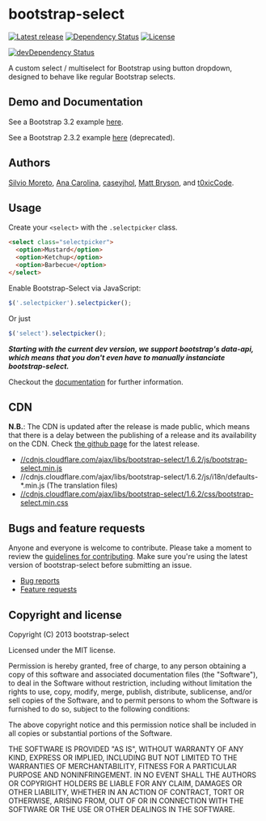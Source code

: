 bootstrap-select
================

[![Latest release](http://img.shields.io/github/release/silviomoreto/bootstrap-select.svg)](https://github.com/silviomoreto/bootstrap-select/releases/latest)
[![Dependency Status](https://david-dm.org/silviomoreto/bootstrap-select.svg)](https://david-dm.org/silviomoreto/bootstrap-select)
[![License](https://img.shields.io/badge/license-MIT-brightgreen.svg)](http://opensource.org/licenses/MIT)

[![devDependency Status](https://david-dm.org/silviomoreto/bootstrap-select/dev-status.svg)](https://david-dm.org/silviomoreto/bootstrap-select#info=devDependencies)

A custom select / multiselect for Bootstrap using button dropdown, designed to behave like regular Bootstrap selects.

## Demo and Documentation

See a Bootstrap 3.2 example [here](http://silviomoreto.github.com/bootstrap-select/3).

See a Bootstrap 2.3.2 example [here](http://silviomoreto.github.com/bootstrap-select/) (deprecated).

## Authors

[Silvio Moreto](http://github.com/silviomoreto),
[Ana Carolina](http://github.com/anacarolinats),
[caseyjhol](https://github.com/caseyjhol),
[Matt Bryson](https://github.com/mattbryson), and
[t0xicCode](https://github.com/t0xicCode).

## Usage

Create your `<select>` with the `.selectpicker` class.
```html
<select class="selectpicker">
  <option>Mustard</option>
  <option>Ketchup</option>
  <option>Barbecue</option>
</select>
```

Enable Bootstrap-Select via JavaScript:
```js
$('.selectpicker').selectpicker();
```
Or just
```js
$('select').selectpicker();
```

***Starting with the current dev version, we support bootstrap's data-api, which means that you don't even have to manually instanciate bootstrap-select.***

Checkout the [documentation](http://silviomoreto.github.com/bootstrap-select/) for further information.

## CDN

**N.B.**: The CDN is updated after the release is made public, which means that there is a delay between the publishing of a release and its availability on the CDN. Check [the github page](https://github.com/silviomoreto/bootstrap-select/releases) for the latest release.

* [//cdnjs.cloudflare.com/ajax/libs/bootstrap-select/1.6.2/js/bootstrap-select.min.js](//cdnjs.cloudflare.com/ajax/libs/bootstrap-select/1.6.2/js/bootstrap-select.min.js)
* //cdnjs.cloudflare.com/ajax/libs/bootstrap-select/1.6.2/js/i18n/defaults-*.min.js (The translation files)
* [//cdnjs.cloudflare.com/ajax/libs/bootstrap-select/1.6.2/css/bootstrap-select.min.css](//cdnjs.cloudflare.com/ajax/libs/bootstrap-select/1.6.2/css/bootstrap-select.min.css)

## Bugs and feature requests

Anyone and everyone is welcome to contribute. Please take a moment to
review the [guidelines for contributing](CONTRIBUTING.md). Make sure you're using the latest version of bootstrap-select before submitting an issue.

* [Bug reports](CONTRIBUTING.md#bug-reports)
* [Feature requests](CONTRIBUTING.md#feature-requests)

## Copyright and license

Copyright (C) 2013 bootstrap-select

Licensed under the MIT license.

Permission is hereby granted, free of charge, to any person obtaining a copy of this software and associated documentation files (the "Software"), to deal in the Software without restriction, including without limitation the rights to use, copy, modify, merge, publish, distribute, sublicense, and/or sell copies of the Software, and to permit persons to whom the Software is furnished to do so, subject to the following conditions:

The above copyright notice and this permission notice shall be included in all copies or substantial portions of the Software.

THE SOFTWARE IS PROVIDED "AS IS", WITHOUT WARRANTY OF ANY KIND, EXPRESS OR IMPLIED, INCLUDING BUT NOT LIMITED TO THE WARRANTIES OF MERCHANTABILITY, FITNESS FOR A PARTICULAR PURPOSE AND NONINFRINGEMENT. IN NO EVENT SHALL THE AUTHORS OR COPYRIGHT HOLDERS BE LIABLE FOR ANY CLAIM, DAMAGES OR OTHER LIABILITY, WHETHER IN AN ACTION OF CONTRACT, TORT OR OTHERWISE, ARISING FROM, OUT OF OR IN CONNECTION WITH THE SOFTWARE OR THE USE OR OTHER DEALINGS IN THE SOFTWARE.
